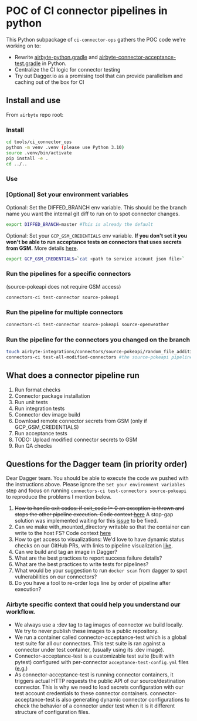 # POC of CI connector pipelines in python

This Python subpackage of `ci-connector-ops` gathers the POC code we're working on to:
- Rewrite [airbyte-python.gradle](https://github.com/airbytehq/airbyte/blob/7d7e48b2a342a328fa74c6fd11a9268e1dcdcd64/buildSrc/src/main/groovy/airbyte-python.gradle) and [airbyte-connector-acceptance-test.gradle](https://github.com/airbytehq/airbyte/blob/master/buildSrc/src/main/groovy/airbyte-connector-acceptance-test.gradle) in Python.
- Centralize the CI logic for connector testing 
- Try out Dagger.io as a promising tool that can provide parallelism and caching out of the box for CI 

## Install and use
From `airbyte` repo root:

### Install
```bash
cd tools/ci_connector_ops
python -m venv .venv (please use Python 3.10)
source .venv/bin/activate
pip install -e .
cd ../..
```

### Use

### [Optional] Set your environment variables
Optional: Set the DIFFED_BRANCH env variable. 
This should be the branch name you want the internal git diff to run on to spot connector changes.
```bash
export DIFFED_BRANCH=master #This is already the default
```

Optional: Set your `GCP_GSM_CREDENTIALS` env variable. **If you don't set it you won't be able to run acceptance tests on connectors that uses secrets from GSM.** 
More details [here](https://github.com/airbytehq/airbyte/blob/master/tools/ci_credentials/README.md#L20).

```bash
export GCP_GSM_CREDENTIALS=`cat <path to service account json file>`
```


### **Run the pipelines for a specific connectors**
(source-pokeapi does not require GSM access)
```bash
connectors-ci test-connector source-pokeapi
```

### **Run the pipeline for multiple connectors**

```bash
connectors-ci test-connector source-pokeapi source-openweather
```

### **Run the pipeline for the connectors you changed on the branch**

```bash
touch airbyte-integrations/connectors/source-pokeapi/random_file_addition.txt
connectors-ci test-all-modified-connectors #the source-pokeapi pipeline should run
```

## What does a connector pipeline run

1. Run format checks
2. Connector package installation
3. Run unit tests
4. Run integration tests
5. Connector dev image build
6. Download remote connector secrets from GSM (only if GCP_GSM_CREDENTIALS)
7. Run acceptance tests
8. TODO: Upload modified connector secrets to GSM
9. Run QA checks

## Questions for the Dagger team (in priority order)

Dear Dagger team. You should be able to execute the code we pushed with the instructions above.
Please ignore the `Set your environment variables` step and focus on running `connectors-ci test-connectors source-pokeapi` to reproduce the problems I mention below.

1. ~~How to handle exit codes: if exit_code != 0 an exception is thrown and stops the other pipeline execution. Code context [here](https://github.com/airbytehq/airbyte/blob/7d7e48b2a342a328fa74c6fd11a9268e1dcdcd64/tools/ci_connector_ops/ci_connector_ops/pipelines/actions/tests.py#L25)~~ A stop-gap solution was implemented waiting for this [issue](https://github.com/dagger/dagger/issues/3192) to be fixed.
2. Can we make with_mounted_directory writable so that the container can write to the host FS? Code context [here](https://github.com/airbytehq/airbyte/blob/7d7e48b2a342a328fa74c6fd11a9268e1dcdcd64/tools/ci_connector_ops/ci_connector_ops/pipelines/actions/tests.py#L119)
3. How to get access to visualizations: We'd love to have dynamic status checks on our GitHub PRs, with links to pipeline visualization [like](https://propeller.fly.dev/runs/da68273e-48d8-4354-8d8b-efaccf2792b9). 
4. Can we build and tag an image in Dagger?
5. What are the best practices to report success failure details?
6. What are the best practices to write tests for pipelines?
7. What would be your suggestion to run `docker scan` from dagger to spot vulnerabilities on our connectors?
8. Do you have a tool to re-order logs line by order of pipeline after execution?

### Airbyte specific context that could help you understand our workflow.
- We always use a :dev tag to tag images of connector we build locally. We try to never publish these images to a public repository.
- We run a container called connector-acceptance-test which is a global test suite for all our connectors. This test suite is ran against a connector under test container, (usually using its :dev image).
- Connector-acceptance-test is a customizable test suite (built with pytest) configured with per-connector `acceptance-test-config.yml` files ([e.g.](https://github.com/airbytehq/airbyte/blob/b0c5f14db6a905899d0f9c043954abcc5ec296f0/airbyte-integrations/connectors/source-pokeapi/acceptance-test-config.yml#L1))
- As connector-acceptance-test is running connector containers, it triggers actual HTTP requests the public API of our source/destination connector. This is why we need to load secrets configuration with our test account credentials to these connector containers. connector-acceptance-test is also generating dynamic connector configurations to check the behavior of a connector under test when it is  it different structure of configuration files. 